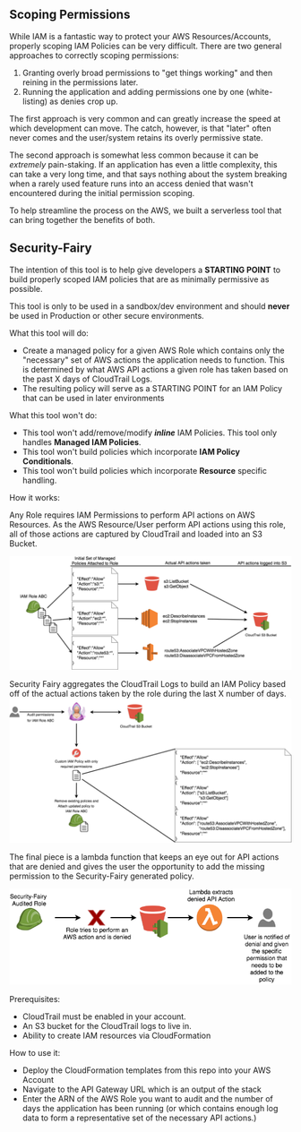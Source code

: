 ## Scoping Permissions

While IAM is a fantastic way to protect your AWS Resources/Accounts, properly scoping IAM Policies can be very difficult. There are two general approaches to correctly scoping permissions:

1. Granting overly broad permissions to "get things working" and then reining in the permissions later.
1. Running the application and adding permissions one by one (white-listing) as denies crop up.

The first approach is very common and can greatly increase the speed at which development can move. The catch, however, is that "later" often never comes and the user/system retains its overly permissive state.

The second approach is somewhat less common because it can be *extremely* pain-staking. If an application has even a little complexity, this can take a very long time, and that says nothing about the system breaking when a rarely used feature runs into an access denied that wasn't encountered during the initial permission scoping.

To help streamline the process on the AWS, we built a serverless tool that can bring together the benefits of both.

## Security-Fairy
The intention of this tool is to help give developers a **STARTING POINT** to build properly scoped IAM policies that are as minimally permissive as possible.

This tool is only to be used in a sandbox/dev environment and should **never** be used in Production or other secure environments.

What this tool will do:
- Create a managed policy for a given AWS Role which contains only the "necessary" set of AWS actions the application needs to function. This is determined by what AWS API actions a given role has taken based on the past X days of CloudTrail Logs.
- The resulting policy will serve as a STARTING POINT for an IAM Policy that can be used in later environments

What this tool won't do:
- This tool won't add/remove/modify ***inline*** IAM Policies. This tool only handles **Managed IAM Policies**.
- This tool won't build policies which incorporate **IAM Policy Conditionals**.
- This tool won't build policies which incorporate **Resource** specific handling.

How it works:

Any Role requires IAM Permissions to perform API actions on AWS Resources. As the AWS Resource/User perform API actions using this role, all of those actions are captured by CloudTrail and loaded into an S3 Bucket.

![](images/iam-role.png)<br>

Security Fairy aggregates the CloudTrail Logs to build an IAM Policy based off of the actual actions taken by the role during the last X number of days.
![](images/security-fairy.png)

The final piece is a lambda function that keeps an eye out for API actions that are denied and gives the user the opportunity to add the missing permission to the Security-Fairy generated policy.

![](images/security-fairy-remediation.png)

Prerequisites:
- CloudTrail must be enabled in your account.
- An S3 bucket for the CloudTrail logs to live in.
- Ability to create IAM resources via CloudFormation

How to use it:

- Deploy the CloudFormation templates from this repo into your AWS Account
- Navigate to the API Gateway URL which is an output of the stack
- Enter the ARN of the AWS Role you want to audit and the number of days the application has been running (or which contains enough log data to form a representative set of the necessary API actions.)
